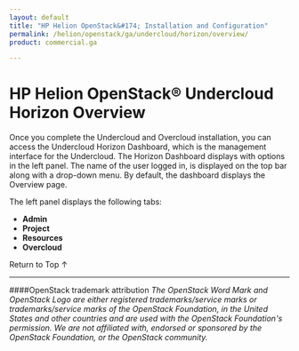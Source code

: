```yaml
---
layout: default
title: "HP Helion OpenStack&#174; Installation and Configuration"
permalink: /helion/openstack/ga/undercloud/horizon/overview/
product: commercial.ga

---
```

<!--UNDER REVISION-->


<script>

function PageRefresh {
onLoad="window.refresh"
}

PageRefresh();

</script>
<!--
<p style="font-size: small;"> <a href="/helion/openstack/support-matrix-beta/">&#9664; PREV</a> | <a href="/helion/openstack/">&#9650; UP</a> | <a href="/helion/openstack/install-beta/prereqs/">NEXT &#9654;</a> </p>
-->

# HP Helion OpenStack&#174; Undercloud Horizon Overview
Once you complete the Undercloud and Overcloud installation, you can access the Undercloud Horizon Dashboard, which is the management interface for the Undercloud. The Horizon Dashboard displays with options in the left panel. The name of the user logged in, is displayed on the top bar along with a drop-down menu. By default, the dashboard displays the Overview page.

The left panel displays the following tabs:

* **Admin**
* **Project**
* **Resources**
* **Overcloud**
 

<a href="#top" style="padding:14px 0px 14px 0px; text-decoration: none;"> Return to Top &#8593; </a>

----
####OpenStack trademark attribution
*The OpenStack Word Mark and OpenStack Logo are either registered trademarks/service marks or trademarks/service marks of the OpenStack Foundation, in the United States and other countries and are used with the OpenStack Foundation's permission. We are not affiliated with, endorsed or sponsored by the OpenStack Foundation, or the OpenStack community.*
